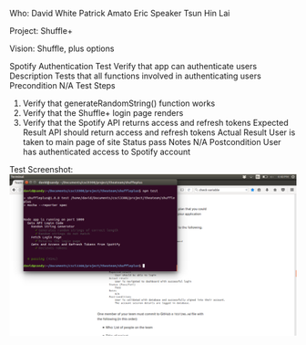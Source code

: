 Who:
David White
Patrick Amato
Eric Speaker
Tsun Hin Lai

Project:
Shuffle+

Vision:
Shuffle, plus options

Spotify Authentication Test
  Verify that app can authenticate users
Description
  Tests that all functions involved in authenticating users
Precondition
  N/A
Test Steps
  1. Verify that generateRandomString() function works
  2. Verify that the Shuffle+ login page renders
  3. Verify that the Spotify API returns access and refresh tokens
Expected Result
  API should return access and refresh tokens
Actual Result
  User is taken to main page of site
Status
  pass
Notes
  N/A
Postcondition
  User has authenticated access to Spotify account

Test Screenshot:
  ![Test Output](./logintest.png?raw=true "Title")
